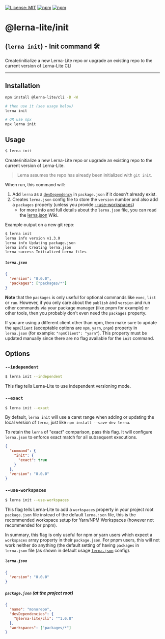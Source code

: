 [![License: MIT](https://img.shields.io/badge/License-MIT-yellow.svg)](https://opensource.org/licenses/MIT)
[![npm](https://img.shields.io/npm/dy/@lerna-lite/init?color=forest)](https://www.npmjs.com/package/@lerna-lite/init)
[![npm](https://img.shields.io/npm/v/@lerna-lite/init.svg?logo=npm&logoColor=fff)](https://www.npmjs.com/package/@lerna-lite/init)

# @lerna-lite/init

## (`lerna init`) - Init command 🛠️

Create/initialize a new Lerna-Lite repo or upgrade an existing repo to the current version of Lerna-Lite CLI

---

## Installation

```sh
npm install @lerna-lite/cli -D -W

# then use it (see usage below)
lerna init

# OR use npx
npx lerna init
```

## Usage

```sh
$ lerna init
```

Create/initialize a new Lerna-Lite repo or upgrade an existing repo to the current version of Lerna-Lite.

> Lerna assumes the repo has already been initialized with `git init`.

When run, this command will:

1. Add `lerna` as a [`devDependency`](https://docs.npmjs.com/files/package.json#devdependencies) in `package.json` if it doesn't already exist.
2. Creates `lerna.json` config file to store the `version` number and also add a `packages` property (unless you provide [--use-workspaces](#--use-workspaces))
   - for more info and full details about the `lerna.json` file, you can read the [lerna.json](https://github.com/lerna-lite/lerna-lite/wiki/lerna.json) Wiki.

Example output on a new git repo:

```sh
$ lerna init
lerna info version v1.3.0
lerna info Updating package.json
lerna info Creating lerna.json
lerna success Initialized Lerna files
```

##### `lerna.json`

```json
{
  "version": "0.0.0",
  "packages": ["packages/*"]
}
```

**Note** that the `packages` is only useful for optional commands like `exec`, `list` or `run`. However, if you only care about the `publish` and `version` and run other commands via your package manager (like pnpm for example) or other tools, then you probably don't even need the `packages` property.

If you are using a different client other than npm, then make sure to update the `npmClient` (acceptable options are `npm`, `yarn`, `pnpm`) property in `lerna.json` (for example: `"npmClient": "yarn"`). This property must be updated manually since there are no flag available for the `init` command.

## Options

### `--independent`

```sh
$ lerna init --independent
```

This flag tells Lerna-Lite to use independent versioning mode.

### `--exact`

```sh
$ lerna init --exact
```

By default, `lerna init` will use a caret range when adding or updating
the local version of `lerna`, just like `npm install --save-dev lerna`.

To retain the `lerna` of "exact" comparison, pass this flag.
It will configure `lerna.json` to enforce exact match for all subsequent executions.

```json
{
  "command": {
    "init": {
      "exact": true
    }
  },
  "version": "0.0.0"
}
```

### `--use-workspaces`

```sh
$ lerna init --use-workspaces
```

This flag tells Lerna-Lite to add a `workspaces` property in your project root `package.json` file instead of the default `lerna.json` file, this is the recommended workspace setup for Yarn/NPM Workspaces (however not recommended for pnpm).

In summary, this flag is only useful for npm or yarn users which expect a `workspaces` array property in their `package.json`. For pnpm users, this will not work neither do anything (the default setting of having `packages` in `lerna.json` file (as shown in default usage [`lerna.json`](#lernajson) config).

##### `lerna.json`

```json
{
  "version": "0.0.0"
}
```

##### `package.json` (at the project root)

```json
{
  "name": "monorepo",
  "devDependencies": {
    "@lerna-lite/cli": "^1.0.0"
  },
  "workspaces": ["packages/*"]
}
```
